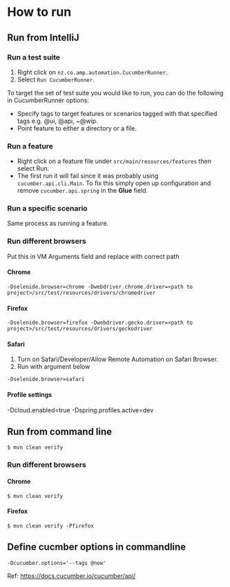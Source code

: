 # How to run
## Run from IntelliJ
### Run a test suite
1. Right click on `nz.co.amp.automation.CucumberRunner`.
2. Select `Run CucumberRunner`. 

To target the set of test suite you would like to run, you can do the following in CucumberRunner options:
* Specify tags to target features or scenarios tagged with that specified tags e.g. @ui, @api, ~@wip.
* Point feature to either a directory or a file.

### Run a feature
* Right click on a feature file under `src/main/resources/features` then select Run.
* The first run it will fail since it was probably using `cucumber.api.cli.Main`. To fix this simply open up configuration
and remove `cucumber.api.spring` in the **Glue** field.

### Run a specific scenario
Same process as running a feature.

### Run different browsers
Put this in VM Arguments field and replace <path to project> with correct path
#### Chrome
```
-Dselenide.browser=chrome -Dwebdriver.chrome.driver=<path to project>/src/test/resources/drivers/chromedriver
```

#### Firefox
```
-Dselenide.browser=firefox -Dwebdriver.gecko.driver=<path to project>/src/test/resources/drivers/geckodriver
```

#### Safari
1. Turn on Safari/Developer/Allow Remote Automation on Safari Browser.
2. Run with argument below 
```
-Dselenide.browser=safari
```

#### Profile settings
-Dcloud.enabled=true -Dspring.profiles.active=dev

## Run from command line
```
$ mvn clean verify
```

### Run different browsers
#### Chrome
```
$ mvn clean verify
```

#### Firefox
```
$ mvn clean verify -Pfirefox
```

## Define cucmber options in commandline
```
-Dcucumber.options='--tags @now'
```
Ref: https://docs.cucumber.io/cucumber/api/